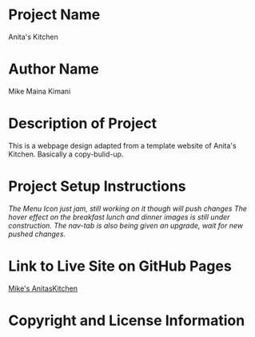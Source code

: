 # Project Name
Anita's Kitchen
# Author Name
Mike Maina Kimani
# Description of Project
This is a webpage design adapted from a template website of Anita's Kitchen.
Basically a copy-bulid-up.
# Project Setup Instructions
*The Menu Icon just jam, still working on it though will push changes*
*The hover effect on the breakfast lunch and dinner images is still under construction.*
*The nav-tab is also being given an upgrade, wait for new pushed changes.*
# Link to Live Site on GitHub Pages
[Mike's AnitasKitchen](https://wonderfulmike.github.io/AnitasKitchen/)
# Copyright and License Information
